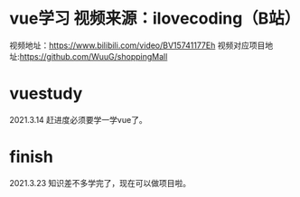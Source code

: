 # vue学习 视频来源：ilovecoding（B站）
视频地址：https://www.bilibili.com/video/BV15741177Eh
视频对应项目地址:https://github.com/WuuG/shoppingMall
# vuestudy
2021.3.14 赶进度必须要学一学vue了。
# finish
2021.3.23 知识差不多学完了，现在可以做项目啦。
